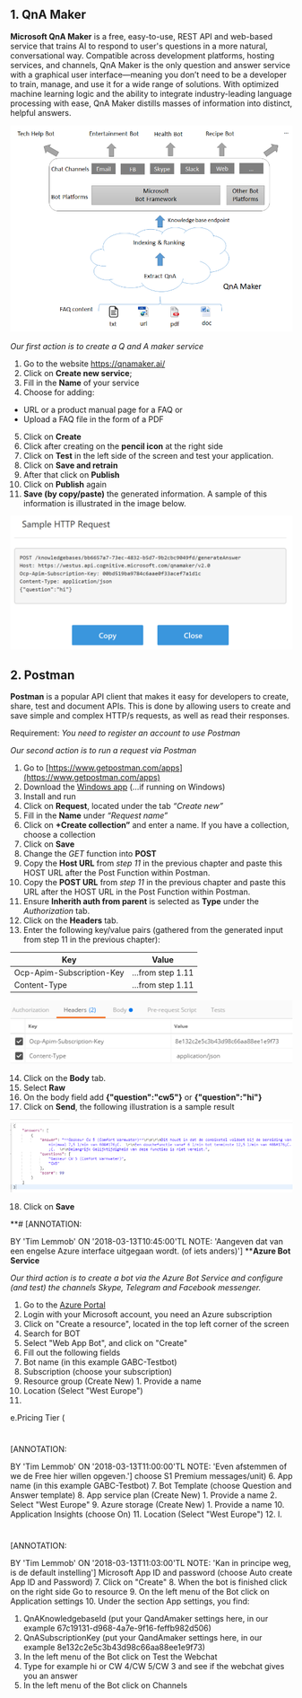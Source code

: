 ## 1. QnA Maker

**Microsoft QnA Maker** is a free, easy-to-use, REST API and web-based service that trains AI to respond to user's questions in a more natural, conversational way. Compatible across development platforms, hosting services, and channels, QnA Maker is the only question and answer service with a graphical user interface—meaning you don’t need to be a developer to train, manage, and use it for a wide range of solutions.
With optimized machine learning logic and the ability to integrate industry-leading language processing with ease, QnA Maker distills masses of information into distinct, helpful answers.

![QnA Maker Overview](https://github.com/Rubicon-BV/GlobalAzureBootcamp2018/blob/master/Lab1/Pics/botFrameworkArch.png)

_Our first action is to create a Q and A maker service_
1. Go to the website https://qnamaker.ai/
2. Click on **Create new service**;
3. Fill in the **Name** of your service
4. Choose for adding:
  * URL or a product manual page for a FAQ or
  * Upload a FAQ file in the form of a PDF
5. Click on **Create**
6. Click after creating on the **pencil icon** at the right side
7. Click on **Test** in the left side of the screen and test your application.
8. Click on **Save and retrain**
9. After that click on **Publish**
10. Click on **Publish** again
11. **Save (by copy/paste)** the generated information. A sample of this information is illustrated in the image below.

![QnA Maker2](https://github.com/Rubicon-BV/GlobalAzureBootcamp2018/blob/master/Lab1/Pics/samplehttprequest.png)

## 2. Postman

**Postman** is a popular API client that makes it easy for developers to create, share, test and document APIs. This is done by allowing users to create and save simple and complex HTTP/s requests, as well as read their responses. 

Requirement: _You need to register an account to use Postman_

_Our second action is to run a request via Postman_
1. Go to [https://www.getpostman.com/apps](https://www.getpostman.com/apps)
2. Download the [Windows app](https://app.getpostman.com/app/download/win64?_ga=2.73860118.544879161.1520368971-700872036.1520368971) (…if running on Windows)
3. Install and run
4.	Click on **Request**, located under the tab _“Create new”_
5.	Fill in the **Name** under _“Request name”_
6. Click on **+Create collection”** and enter a name. If you have a collection, choose a collection
7. Click on **Save**
8. Change the _GET_ function into **POST**
9. Copy the **Host URL** from _step 11_ in the previous chapter and paste this HOST URL after the Post Function within Postman.
10. Copy the **POST URL** from _step 11_ in the previous chapter and paste this URL after the HOST URL in the Post Function within Postman.
11. Ensure **Inherith auth from parent** is selected as **Type** under the _Authorization_ tab.
12. Click on the **Headers** tab.
13. Enter the following key/value pairs (gathered from the generated input from step 11 in the previous chapter):

| Key | Value |
| --- | --- |
| Ocp-Apim-Subscription-Key | …from step 1.11 |
| Content-Type | …from step 1.11 |

 ![Postman1](https://github.com/Rubicon-BV/GlobalAzureBootcamp2018/blob/master/Lab1/Pics/Postman1.png)

14. Click on the **Body** tab.
15. Select **Raw**
16. On the body field add **{"question":"cw5"}** or **{"question":"hi"}**
17. Click on **Send**, the following illustration is a sample result

 ![Postman2](https://github.com/Rubicon-BV/GlobalAzureBootcamp2018/blob/master/Lab1/Pics/Postman2.png)
 
18.	Click on **Save**

**#
[ANNOTATION:

BY &#39;Tim Lemmob&#39;
ON &#39;2018-03-13T10:45:00&#39;TL
NOTE: &#39;Aangeven dat van een engelse Azure interface uitgegaan wordt. (of iets anders)&#39;] ****Azure Bot Service**

_Our third action is to create a bot via the Azure Bot Service and configure (and test) the channels Skype, Telegram and Facebook messenger._

1. Go to the [Azure Portal](https://portal.azure.com/)
2. Login with your Microsoft account, you need an Azure subscription
3. Click on &quot;Create a resource&quot;, located in the top left corner of the screen
4. Search for BOT
5. Select &quot;Web App Bot&quot;, and click on &quot;Create&quot;
6. Fill out the following fields
  1. Bot name (in this example GABC-Testbot)
  2. Subscription (choose your subscription)
  3. Resource group (Create New)
    1. Provide a name
  4. Location (Select &quot;West Europe&quot;)
  5.
e.Pricing Tier (
#
[ANNOTATION:

BY &#39;Tim Lemmob&#39;
ON &#39;2018-03-13T11:00:00&#39;TL
NOTE: &#39;Even afstemmen of we de Free hier willen opgeven.&#39;]
choose S1 Premium messages/unit)
  6. App name (in this example GABC-Testbot)
  7. Bot Template (choose Question and Answer template)
  8. App service plan (Create New)
    1. Provide a name
    2. Select &quot;West Europe&quot;
  9. Azure storage (Create New)
    1. Provide a name
  10. Application Insights (choose On)
  11. Location (Select &quot;West Europe&quot;)
  12.
l.
#
[ANNOTATION:

BY &#39;Tim Lemmob&#39;
ON &#39;2018-03-13T11:03:00&#39;TL
NOTE: &#39;Kan in principe weg, is de default instelling&#39;]
Microsoft App ID and password (choose Auto create App ID and Password)
7. Click on &quot;Create&quot;
8. When the bot is finished click on the right side Go to resource
9. On the left menu of the Bot click on Application settings
10. Under the section App settings, you find:
  1. QnAKnowledgebaseId (put your QandAmaker settings here, in our example 67c19131-d968-4a7e-9f16-feffb982d506)
  2. QnASubscriptionKey (put your QandAmaker settings here, in our example 8e132c2e5c3b43d98c66aa88ee1e9f73)
11. In the left menu of the Bot click on Test the Webchat
  1. Type for example hi or CW 4/CW 5/CW 3 and see if the webchat gives you an answer
12. In the left menu of the Bot click on Channels
